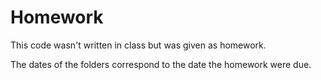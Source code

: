 # Homework
This code wasn't written in class but was given as homework.

The dates of the folders correspond to the date the homework were due.